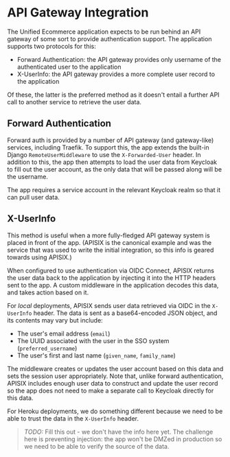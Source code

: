 # API Gateway Integration

The Unified Ecommerce application expects to be run behind an API gateway of some sort to provide authentication support. The application supports two protocols for this:

- Forward Authentication: the API gateway provides only username of the authenticated user to the application
- X-UserInfo: the API gateway provides a more complete user record to the application

Of these, the latter is the preferred method as it doesn't entail a further API call to another service to retrieve the user data.

## Forward Authentication

Forward auth is provided by a number of API gateway (and gateway-like) services, including Traefik. To support this, the app extends the built-in Django `RemoteUserMiddleware` to use the  `X-Forwarded-User` header. In addition to this, the app then attempts to load the user data from Keycloak to fill out the user account, as the only data that will be passed along will be the username.

The app requires a service account in the relevant Keycloak realm so that it can pull user data.

## X-UserInfo

This method is useful when a more fully-fledged API gateway system is placed in front of the app. (APISIX is the canonical example and was the service that was used to write the initial integration, so this info is geared towards using APISIX.)

When configured to use authentication via OIDC Connect, APISIX returns the user data back to the application by injecting it into the HTTP headers sent to the app. A custom middleware in the application decodes this data, and takes action based on it.

For _local_ deployments, APISIX sends user data retrieved via OIDC in the `X-UserInfo` header. The data is sent as a base64-encoded JSON object, and its contents may vary but include:
- The user's email address (`email`)
- The UUID associated with the user in the SSO system (`preferred_username`)
- The user's first and last name (`given_name`, `family_name`)

The middleware creates or updates the user account based on this data and sets the session user appropriately. Note that, unlike forward authentication, APISIX includes enough user data to construct and update the user record so the app does not need to make a separate call to Keycloak directly for this data.

For Heroku deployments, we do something different because we need to be able to trust the data in the `X-UserInfo` header.

> _TODO:_ Fill this out - we don't have the info here yet. The challenge here is preventing injection: the app won't be DMZed in production so we need to be able to verify the source of the data.
